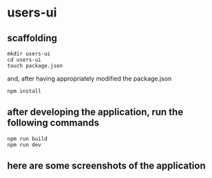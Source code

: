 # users-ui

## scaffolding

```shell
mkdir users-ui
cd users-ui
touch package.json
```

and, after having appropriately modified the package.json

```shell
npm install
```

## after developing the application, run the following commands

```shell
npm run build
npm run dev
```

## here are some screenshots of the application
